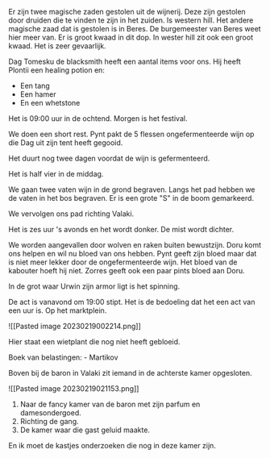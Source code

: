 Er zijn twee magische zaden gestolen uit de wijnerij. Deze zijn gestolen door druiden die te vinden te zijn in het zuiden. Is western hill. Het andere magische zaad dat is gestolen is in Beres. De burgemeester van Beres weet hier meer van. Er is groot kwaad in dit dop. In wester hill zit ook een groot kwaad. Het is zeer gevaarlijk.

Dag Tomesku de blacksmith heeft een aantal items voor ons. Hij heeft Plontii een healing potion en:
 * Een tang
 * Een hamer
 * En een whetstone

Het is 09:00 uur in de ochtend. Morgen is het festival.

We doen een short rest. Pynt pakt de 5 flessen ongefermenteerde wijn op die Dag uit zijn tent heeft gegooid.

Het duurt nog twee dagen voordat de wijn is gefermenteerd.

Het is half vier in de middag.

We gaan twee vaten wijn in de grond begraven. Langs het pad hebben we de vaten in het bos begraven. Er is een grote "S" in de boom gemarkeerd.

We vervolgen ons pad richting Valaki.

Het is zes uur 's avonds en het wordt donker. De mist wordt dichter.

We worden aangevallen door wolven en raken buiten bewustzijn. Doru komt ons helpen en wil nu bloed van ons hebben. Pynt geeft zijn bloed maar dat is niet meer lekker door de ongefermenteerde wijn. Het bloed van de kabouter hoeft hij niet. Zorres geeft ook een paar pints bloed aan Doru.

In de grot waar Urwin zijn armor ligt is het spinning. 

De act is vanavond om 19:00 stipt. Het is de bedoeling dat het een act van een uur is. Op het marktplein. 

![[Pasted image 20230219002214.png]]

Hier staat een wietplant die nog niet heeft gebloeid.

Boek van belastingen:
	- Martikov 

Boven bij de baron in Valaki zit iemand in de achterste kamer opgesloten.

<einde game>

![[Pasted image 20230219021153.png]]

1. Naar de fancy kamer van de baron met zijn parfum en damesondergoed.
2. Richting de gang.
3. De kamer waar die gast geluid maakte.

En ik moet de kastjes onderzoeken die nog in deze kamer zijn.

